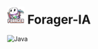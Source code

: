 # <img src="https://github.com/benjamin-milhet/Forager-IA/blob/main/images/logo.png" height="40" width="40" /> Forager-IA

![Java](https://img.shields.io/badge/java-%23ED8B00.svg?style=for-the-badge&logo=openjdk&logoColor=white) 
